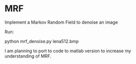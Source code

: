 MRF
===

Implement a Markov Random Field to denoise an image

Run:

python mrf_denoise.py lena512.bmp


I am planning to port to code to matlab version to increase my understanding of MRF.
